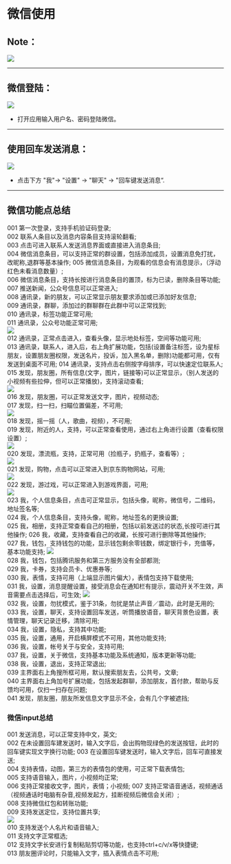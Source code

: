# 微信使用
## Note：  

![](../pic/soft/wechat_load.png)

***
## 微信登陆：  
![](../pic/soft/wechat.png)  

- 打开应用输入用户名、密码登陆微信。  

***
## 使用回车发送消息：  
![](../pic/soft/wechat_enter.png)  

- 点击下方 "我"-> "设置" -> "聊天" -> "回车键发送消息“.  

***
## 微信功能点总结  
  001 第一次登录，支持手机验证码登录;  
  002 联系人条目以及消息内容条目支持滚轮翻看;  
  003 点击可进入联系人发送消息界面或直接进入消息条目;  
  004 微信消息条目，可以支持正常的群设置，包括添加成员，设置消息免打扰，改昵称,退群等基本操作; 
  005 微信消息条目，为观看的信息会有消息提示，（浮动红色未看消息数量）;  
  006 微信消息条目，支持长按进行消息条目的置顶，标为已读，删除条目等功能; 
  007 推送新闻，公众号信息可以正常进入;  
  008 通讯录，新的朋友，可以正常显示朋友要求添加或已添加好友信息;  
  009 通讯录，群聊，添加过的群聊群在此群中可以正常找到;  
  010 通讯录，标签功能正常可用;  
  011 通讯录，公众号功能正常可用;  
  ![](../pic/soft/wechat_public.png)   
  012 通讯录，正常点击进入，查看头像，显示地处标签，空间等功能可用;  
  013 通讯录，联系人，进入后，右上角扩展功能，包括(设置备注标签，设为星标朋友，设置朋友圈权限，发送名片，投诉，加入黑名单，删除)功能都可用，仅有发送到桌面不可用; 
  014 通讯录，支持点击右侧按字母排序，可以快速定位联系人;  
  015 发现，朋友圈，所有信息(文字，图片，链接等)可以正常显示，（别人发送的小视频有些拉伸，但可以正常播放)，支持滚动查看;  
  ![](../pic/soft/wechat_friend.png)   
  016 发现，朋友圈，可以正常发送文字，图片，视频动态;  
  017 发现，扫一扫，扫瞄位置偏差，不可用;  
  ![](../pic/soft/wechat_scan.png)   
  018 发现，摇一摇（人，歌曲，视频），不可用;  
  019 发现，附近的人，支持，可以正常查看使用，通过右上角进行设置（查看权限设置）;  
  ![](../pic/soft/wechat_around.png)   
  020 发现，漂流瓶，支持，正常可用（捡瓶子，扔瓶子，查看等）;  
  ![](../pic/soft/wechat_bottle.png)   
  021 发现，购物，点击可以正常进入到京东购物网站，可用;  
  ![](../pic/soft/wechat_buy.png)   
  022 发现，游过戏，可以正常进入到游戏界面，可用;  
  ![](../pic/soft/wechat_game.png)   
  023 我，个人信息条目，点击可正常显示，包括头像，昵称，微信号，二维码，地址签名等;  
  024 我，个人信息条目，支持头像，昵称，地址签名的更换设置;  
  025 我，相册，支持正常查看自己的相册，包括以前发送过的状态,长按可进行其他操作; 
  026 我，收藏，支持查看自己的收藏，长按可进行删除等其他操作;  
  027 我，钱包，支持钱包的功能，显示钱包剩余零钱数，绑定银行卡，充值等，基本功能支持; 
  ![](../pic/soft/wechat_wallet.png)   
  028 我，钱包，包括腾讯服务和第三方服务没有全部都测;  
  029 我，卡券，支持会员卡、优惠券等;  
  030 我，表情，支持可用（上端显示图片偏大），表情包支持下载使用;  
  031 我，设置，消息提醒设置，接受消息会在通知栏有提示，震动开关不生效，声音需要点击选择后，可生效;
  ![](../pic/soft/wechat_settings.png)   
  032 我，设置，勿扰模式，鉴于31条，勿扰是禁止声音／震动，此时是无用的;  
  033 我，设置，聊天，支持设置回车发送，听筒播放语音，聊天背景色设置，表情管理，聊天记录迁移，清除可用;  
  034 我，设置，隐私，支持其中功能;  
  035 我，设置，通用，开启横屏模式不可用，其他功能支持;  
  036 我，设置，帐号关于与安全，支持可用;  
  037 我，设置，关于微信，支持基本功能及系统通知，版本更新等功能;  
  038 我，设置，退出，支持正常退出;  
  039 主界面右上角搜所框可用，默认搜索朋友去，公共号，文章;  
  040 主界面右上角加号扩展功能，包括发起群聊，添加朋友，首付款，帮助与反馈均可用，仅扫一扫存在问题;  
  041 发现，朋友圈，朋友所发信息文字显示不全，会有几个字被遮挡;
  
### 微信input总结
  001 发送消息，可以正常支持中文，英文;  
  002 在未设置回车建发送时，输入文字后，会出购物现绿色的发送按钮，此时的回车键实现文字换行功能; 
  003 在设置回车键发送时，输入文字后，回车可直接发送;  
  004 支持表情，动图，第三方的表情包的使用，可正常下载表情包;  
  005 支持语音输入，图片，小视频均正常;  
  006 支持正常接收文字，图片，表情；小视频;
  007 支持正常语音通话，视频通话（视频通话时电脑有杂音,视频发起方，挂断视频后微信会关闭）;  
  008 支持微信红包和转账功能;  
  009 支持发送定位，支持位置共享;  
  ![](../pic/soft/wechat_position.png)   
  010 支持发送个人名片和语音输入;  
  011 支持文字正常框选;  
  012 支持文字长安进行复制粘贴剪切等功能，也支持ctrl+c/v/x等快捷键;  
  013 朋友圈评论时，只能输入文字，插入表情点击不可用;

